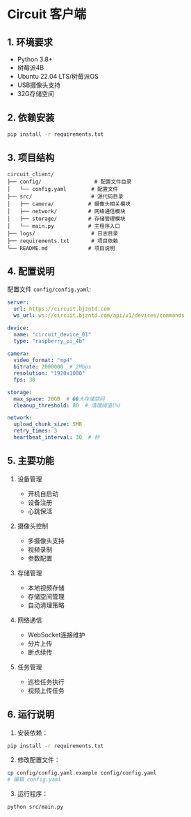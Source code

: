 # Circuit 客户端

## 1. 环境要求
- Python 3.8+
- 树莓派4B
- Ubuntu 22.04 LTS/树莓派OS
- USB摄像头支持
- 32G存储空间

## 2. 依赖安装
```bash
pip install -r requirements.txt
```

## 3. 项目结构
```
circuit_client/
├── config/                 # 配置文件目录
│   └── config.yaml        # 配置文件
├── src/                   # 源代码目录
│   ├── camera/           # 摄像头相关模块
│   ├── network/          # 网络通信模块
│   ├── storage/          # 存储管理模块
│   └── main.py           # 主程序入口
├── logs/                  # 日志目录
├── requirements.txt       # 项目依赖
└── README.md             # 项目说明
```

## 4. 配置说明
配置文件 `config/config.yaml`:
```yaml
server:
  url: https://circuit.bjzntd.com
  ws_url: ws://circuit.bjzntd.com/api/v1/devices/commands

device:
  name: "circuit_device_01"
  type: "raspberry_pi_4b"
  
camera:
  video_format: "mp4"
  bitrate: 2000000  # 2Mbps
  resolution: "1920x1080"
  fps: 30

storage:
  max_space: 20GB  # ��大存储空间
  cleanup_threshold: 80  # 清理阈值(%)

network:
  upload_chunk_size: 5MB
  retry_times: 3
  heartbeat_interval: 30  # 秒
```

## 5. 主要功能
1. 设备管理
   - 开机自启动
   - 设备注册
   - 心跳保活
   
2. 摄像头控制
   - 多摄像头支持
   - 视频录制
   - 参数配置
   
3. 存储管理
   - 本地视频存储
   - 存储空间管理
   - 自动清理策略
   
4. 网络通信
   - WebSocket连接维护
   - 分片上传
   - 断点续传
   
5. 任务管理
   - 巡检任务执行
   - 视频上传任务

## 6. 运行说明
1. 安装依赖：
```bash
pip install -r requirements.txt
```

2. 修改配置文件：
```bash
cp config/config.yaml.example config/config.yaml
# 编辑 config.yaml
```

3. 运行程序：
```bash
python src/main.py
```
